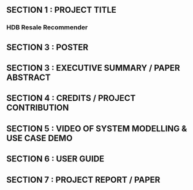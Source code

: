 ## SECTION 1 : PROJECT TITLE
### HDB Resale Recommender

## SECTION 3 : POSTER

## SECTION 3 : EXECUTIVE SUMMARY / PAPER ABSTRACT

## SECTION 4 : CREDITS / PROJECT CONTRIBUTION

## SECTION 5 : VIDEO OF SYSTEM MODELLING & USE CASE DEMO

## SECTION 6 : USER GUIDE

## SECTION 7 : PROJECT REPORT / PAPER
